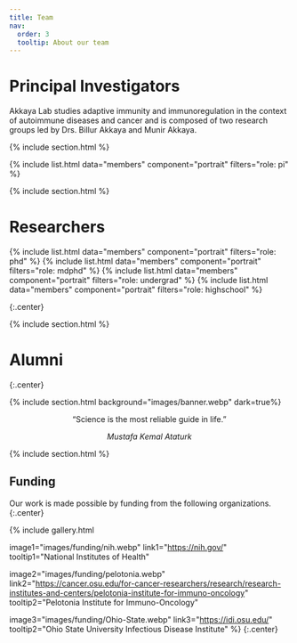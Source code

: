 ```yaml
---
title: Team
nav:
  order: 3
  tooltip: About our team
---
```


# <i class="fas fa-microscope"></i>Principal Investigators

Akkaya Lab studies adaptive immunity and immunoregulation in the context of autoimmune diseases and cancer and is composed of two research groups led by Drs. Billur Akkaya and Munir Akkaya.

{% include section.html %}

{%
  include list.html
  data="members"
  component="portrait"
  filters="role: pi"
%}

{% include section.html %}

# <i class="fas fa-users"></i>Researchers
{%
  include list.html
  data="members"
  component="portrait"
  filters="role: phd"
%}
{%
  include list.html
  data="members"
  component="portrait"
  filters="role: mdphd"
%}
{%
  include list.html
  data="members"
  component="portrait"
  filters="role: undergrad"
%}
{%
  include list.html
  data="members"
  component="portrait"
  filters="role: highschool"
%}

{:.center}

{% include section.html %}

# <i class="fas fa-users"></i>Alumni

{:.center}

{% include section.html background="images/banner.webp" dark=true%}

<p style="text-align:center">“Science is the most reliable guide in life.”</p>
<p style="text-align:center"><i>Mustafa Kemal Ataturk</i></p>





{% include section.html %}

## Funding

Our work is made possible by funding from the following organizations.
{:.center}

{%
  include gallery.html

  image1="images/funding/nih.webp"
  link1="https://nih.gov/"
  tooltip1="National Institutes of Health"

  image2="images/funding/pelotonia.webp"
  link2="https://cancer.osu.edu/for-cancer-researchers/research/research-institutes-and-centers/pelotonia-institute-for-immuno-oncology"
  tooltip2="Pelotonia Institute for Immuno-Oncology"

  image3="images/funding/Ohio-State.webp"
  link3="https://idi.osu.edu/"
  tooltip2="Ohio State University Infectious Disease Institute"
%}
{:.center}